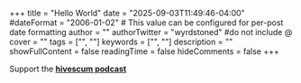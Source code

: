 +++
title = "Hello World"
date = "2025-09-03T11:49:46-04:00"
#dateFormat = "2006-01-02" # This value can be configured for per-post date formatting
author = ""
authorTwitter = "wyrdstoned" #do not include @
cover = ""
tags = ["", ""]
keywords = ["", ""]
description = ""
showFullContent = false
readingTime = false
hideComments = false
+++

Support the **[hivescum podcast](https://pateron.com/hivescum)**
